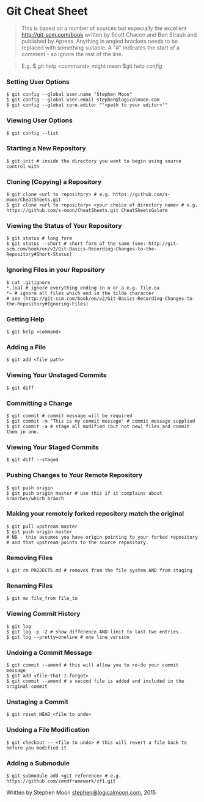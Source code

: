 # Git Cheat Sheet

> This is based on a number of sources but especially the excellent http://git-scm.com/book
> written by Scott Chacon and Ben Straub and published by Apress.
> Anything in angled brackets needs to be replaced with something suitable.
> A "#" indicates the start of a comment - so ignore the rest of the line.

> E.g. $ git help \<command\> might mean $git help *config*

### Setting User Options
```
$ git config --global user.name "Stephen Moon"
$ git config --global user.email stephen@logicalmoon.com
$ git config --global core.editor "'<path to your editor>'" 
```

### Viewing User Options
```
$ git config --list
```

### Starting a New Repository
```
$ git init # inside the directory you want to begin using source control with
```

### Cloning (Copying) a Repository
```
$ git clone <url to repository> # e.g. https://github.com/s-moon/CheatSheets.git
$ git clone <url to repository> <your choice of directory name> # e.g. https://github.com/s-moon/CheatSheets.git CheatSheetsGalore
```

### Viewing the Status of Your Repository
```
$ git status # long form
$ git status --short # short form of the same (see: http://git-scm.com/book/en/v2/Git-Basics-Recording-Changes-to-the-Repository#Short-Status)
```

### Ignoring Files in your Repository
```
$ cat .gitignore
*.[oa] # ignore everything ending in o or a e.g. file.oa
*~ # ignore all files which end in the tilde character
# see (http://git-scm.com/book/en/v2/Git-Basics-Recording-Changes-to-the-Repository#Ignoring-Files)
```

### Getting Help
```
$ git help <command>
```

### Adding a File
```
$ git add <file path>
```

### Viewing Your Unstaged Commits
```
$ git diff
```

### Committing a Change
```
$ git commit # commit message will be required
$ git commit -m "This is my commit message" # commit message supplied
$ git commit -a # stage all modified (but not new) files and commit them in one.
```

### Viewing Your Staged Commits
```
$ git diff --staged
```

### Pushing Changes to Your Remote Repository
```
$ git push origin
$ git push origin master # use this if it complains about branches/which branch
```

### Making your remotely forked repository match the original
```
$ git pull upstream master
$ git push origin master
# NB - this assumes you have origin pointing to your forked repository
# and that upstream points to the source repository.
```

### Removing Files
```
$ git rm PROJECTS.md # removes from the file system AND from staging
```

### Renaming Files
```
$ git mv file_from file_to
```

### Viewing Commit History
```
$ git log
$ git log -p -2	# show difference AND limit to last two entries
$ git log --pretty=oneline # one line version
```

### Undoing a Commit Message
```
$ git commit --amend # this will allow you to re-do your commit message
$ git add <file-that-I-forgot>
$ git commit --amend # a second file is added and included in the original commit
```

### Unstaging a Commit
```
$ git reset HEAD <file to undo>
```

### Undoing a File Modification
```
$ git checkout -- <file to undo> # this will revert a file back to before you modified it
```

### Adding a Submodule
```
$ git submodule add <git reference> # e.g. https://github.com/zendframework/zf1.git
```

Written by Stephen Moon stephen@logicalmoon.com, 2015

